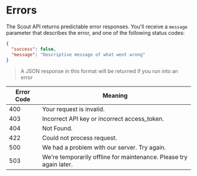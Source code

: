 # Errors

The Scout API returns predictable error responses.
You'll receive a `message` parameter that describes the error, and one of the following status codes:

```json
{
  "success": false,
  "message": "Descriptive message of what went wrong"
}
```

> A JSON response in this format will be returned if you run into an error


Error Code | Meaning
---------- | -------
400 | Your request is invalid.
403 | Incorrect API key or incorrect access_token.
404 | Not Found.
422 | Could not process request.
500 | We had a problem with our server. Try again.
503 | We're temporarily offline for maintenance. Please try again later.
